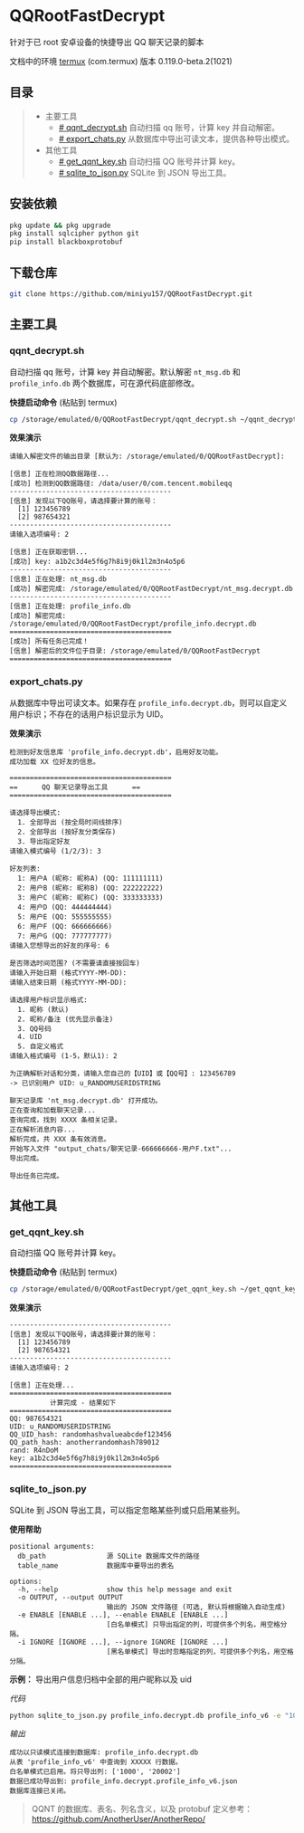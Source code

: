 # QQRootFastDecrypt

针对于已 root 安卓设备的快捷导出 QQ 聊天记录的脚本

文档中的环境 [termux](https://github.com/termux/termux-app/releases) (com.termux) 版本 0.119.0-beta.2(1021)

## 目录

> - 主要工具
>   - [# qqnt_decrypt.sh](#qqnt_decryptsh) 自动扫描 qq 账号，计算 key 并自动解密。
>   - [# export_chats.py](#export_chatspy) 从数据库中导出可读文本，提供各种导出模式。
> - 其他工具
>   - [# get_qqnt_key.sh](#get_qqnt_keysh) 自动扫描 QQ 账号并计算 key。
>   - [# sqlite_to_json.py](#sqlite_to_jsonpy) SQLite 到 JSON 导出工具。

## 安装依赖

```bash
pkg update && pkg upgrade
pkg install sqlcipher python git
pip install blackboxprotobuf
```

## 下载仓库

```bash
git clone https://github.com/miniyu157/QQRootFastDecrypt.git
```

## 主要工具

### qqnt_decrypt.sh

自动扫描 qq 账号，计算 key 并自动解密。默认解密 `nt_msg.db` 和 `profile_info.db` 两个数据库，可在源代码底部修改。

**快捷启动命令** (粘贴到 termux)

```bash
cp /storage/emulated/0/QQRootFastDecrypt/qqnt_decrypt.sh ~/qqnt_decrypt.sh && chmod +x ~/qqnt_decrypt.sh && ~/qqnt_decrypt.sh
```

**效果演示**

```
请输入解密文件的输出目录 [默认为: /storage/emulated/0/QQRootFastDecrypt]:

[信息] 正在检测QQ数据路径...
[成功] 检测到QQ数据路径: /data/user/0/com.tencent.mobileqq
----------------------------------------
[信息] 发现以下QQ账号，请选择要计算的账号：
  [1] 123456789
  [2] 987654321
----------------------------------------
请输入选项编号: 2

[信息] 正在获取密钥...
[成功] key: a1b2c3d4e5f6g7h8i9j0k1l2m3n4o5p6
----------------------------------------
[信息] 正在处理: nt_msg.db
[成功] 解密完成: /storage/emulated/0/QQRootFastDecrypt/nt_msg.decrypt.db
----------------------------------------
[信息] 正在处理: profile_info.db
[成功] 解密完成: /storage/emulated/0/QQRootFastDecrypt/profile_info.decrypt.db
========================================
[成功] 所有任务已完成！
[信息] 解密后的文件位于目录: /storage/emulated/0/QQRootFastDecrypt
========================================
```

### export_chats.py

从数据库中导出可读文本。如果存在 `profile_info.decrypt.db`，则可以自定义用户标识；不存在的话用户标识显示为 UID。

**效果演示**

```
检测到好友信息库 'profile_info.decrypt.db'，启用好友功能。
成功加载 XX 位好友的信息。

========================================
==      QQ 聊天记录导出工具      ==
========================================

请选择导出模式:
  1. 全部导出 (按全局时间线排序)
  2. 全部导出 (按好友分类保存)
  3. 导出指定好友
请输入模式编号 (1/2/3): 3

好友列表:
  1: 用户A (昵称: 昵称A) (QQ: 111111111)
  2: 用户B (昵称: 昵称B) (QQ: 222222222)
  3: 用户C (昵称: 昵称C) (QQ: 333333333)
  4: 用户D (QQ: 444444444)
  5: 用户E (QQ: 555555555)
  6: 用户F (QQ: 666666666)
  7: 用户G (QQ: 777777777)
请输入您想导出的好友的序号: 6

是否筛选时间范围? (不需要请直接按回车)
请输入开始日期 (格式YYYY-MM-DD):
请输入结束日期 (格式YYYY-MM-DD):

请选择用户标识显示格式:
  1. 昵称 (默认)
  2. 昵称/备注 (优先显示备注)
  3. QQ号码
  4. UID
  5. 自定义格式
请输入格式编号 (1-5，默认1): 2

为正确解析对话和分类，请输入您自己的【UID】或【QQ号】: 123456789
-> 已识别用户 UID: u_RANDOMUSERIDSTRING

聊天记录库 'nt_msg.decrypt.db' 打开成功。
正在查询和加载聊天记录...
查询完成，找到 XXXX 条相关记录。
正在解析消息内容...
解析完成，共 XXX 条有效消息。
开始写入文件 "output_chats/聊天记录-666666666-用户F.txt"...
导出完成。

导出任务已完成。
```

## 其他工具

### get_qqnt_key.sh

自动扫描 QQ 账号并计算 key。

**快捷启动命令** (粘贴到 termux)

```bash
cp /storage/emulated/0/QQRootFastDecrypt/get_qqnt_key.sh ~/get_qqnt_key.sh && chmod +x ~/get_qqnt_key.sh && ~/get_qqnt_key.sh
```

**效果演示**

```
----------------------------------------
[信息] 发现以下QQ账号，请选择要计算的账号：
  [1] 123456789
  [2] 987654321
----------------------------------------
请输入选项编号: 2

[信息] 正在处理...
========================================
          计算完成 - 结果如下
========================================
QQ: 987654321
UID: u_RANDOMUSERIDSTRING
QQ_UID_hash: randomhashvalueabcdef123456
QQ_path_hash: anotherrandomhash789012
rand: R4nDoM
key: a1b2c3d4e5f6g7h8i9j0k1l2m3n4o5p6
========================================
```

### sqlite_to_json.py

SQLite 到 JSON 导出工具，可以指定忽略某些列或只启用某些列。

**使用帮助**

```
positional arguments:
  db_path               源 SQLite 数据库文件的路径
  table_name            数据库中要导出的表名

options:
  -h, --help            show this help message and exit
  -o OUTPUT, --output OUTPUT
                        输出的 JSON 文件路径 (可选, 默认将根据输入自动生成)
  -e ENABLE [ENABLE ...], --enable ENABLE [ENABLE ...]
                        [白名单模式] 只导出指定的列，可提供多个列名，用空格分隔。
  -i IGNORE [IGNORE ...], --ignore IGNORE [IGNORE ...]
                        [黑名单模式] 导出时忽略指定的列，可提供多个列名，用空格分隔。
```

**示例：** 导出用户信息归档中全部的用户昵称以及 uid

_代码_

```bash
python sqlite_to_json.py profile_info.decrypt.db profile_info_v6 -e "1000" "20002"
```

_输出_

```
成功以只读模式连接到数据库: profile_info.decrypt.db
从表 'profile_info_v6' 中查询到 XXXXX 行数据。
白名单模式已启用。将只导出列: ['1000', '20002']
数据已成功导出到: profile_info.decrypt.profile_info_v6.json
数据库连接已关闭。
```

> QQNT 的数据库、表名、列名含义，以及 protobuf 定义参考：https://github.com/AnotherUser/AnotherRepo/
